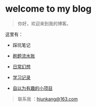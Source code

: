 # welcome to my blog

> 你好，欢迎来到我的博客。

这里有：
 + 踩坑笔记


 + [刷题流水账](code/code.md)


 + [日常幻想](writing/writing.md)


 + [学习记录](asm/studyasm.md)


 + [自以为有趣的小项目](project/ad_sm.md)





>联系我 ：hjunkang@163.com